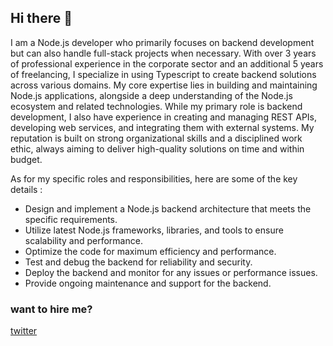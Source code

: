 ## Hi there 👋

I am a Node.js developer who primarily focuses on backend development but can also handle full-stack projects when necessary. With over 3 years of professional experience in the corporate sector and an additional 5 years of freelancing, I specialize in using Typescript to create backend solutions across various domains. My core expertise lies in building and maintaining Node.js applications, alongside a deep understanding of the Node.js ecosystem and related technologies. While my primary role is backend development, I also have experience in creating and managing REST APIs, developing web services, and integrating them with external systems. My reputation is built on strong organizational skills and a disciplined work ethic, always aiming to deliver high-quality solutions on time and within budget.

As for my specific roles and responsibilities, here are some of the key details :

- Design and implement a Node.js backend architecture that meets the specific requirements.
- Utilize latest Node.js frameworks, libraries, and tools to ensure scalability and performance.
- Optimize the code for maximum efficiency and performance.
- Test and debug the backend for reliability and security.
- Deploy the backend and monitor for any issues or performance issues.
- Provide ongoing maintenance and support for the backend.



### want to hire me?

[twitter](https://twitter.com/rahman_1st)

<!--
**rachmanzz/rachmanzz** is a ✨ _special_ ✨ repository because its `README.md` (this file) appears on your GitHub profile.
